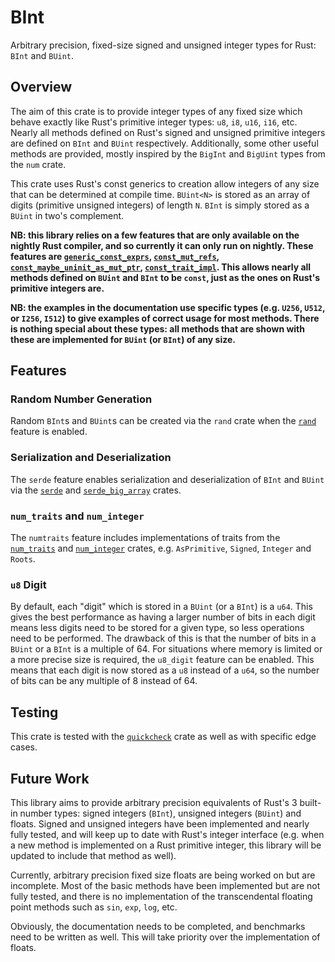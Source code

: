 # BInt

Arbitrary precision, fixed-size signed and unsigned integer types for Rust: `BInt` and `BUint`.

## Overview

The aim of this crate is to provide integer types of any fixed size which behave exactly like Rust's primitive integer types: `u8`, `i8`, `u16`, `i16`, etc. Nearly all methods defined on Rust's signed and unsigned primitive integers are defined on `BInt` and `BUint` respectively. Additionally, some other useful methods are provided, mostly inspired by the `BigInt` and `BigUint` types from the `num` crate.

This crate uses Rust's const generics to creation allow integers of any size that can be determined at compile time. `BUint<N>` is stored as an array of digits (primitive unsigned integers) of length `N`. `BInt` is simply stored as a `BUint` in two's complement.

**NB: this library relies on a few features that are only available on the nightly Rust compiler, and so currently it can only run on nightly. These features are [`generic_const_exprs`](https://github.com/rust-lang/rust/issues/76560), [`const_mut_refs`](https://github.com/rust-lang/rust/issues/57349), [`const_maybe_uninit_as_mut_ptr`](https://github.com/rust-lang/rust/issues/75251), [`const_trait_impl`](https://github.com/rust-lang/rust/issues/67792). This allows nearly all methods defined on `BUint` and `BInt` to be `const`, just as the ones on Rust's primitive integers are.** 

**NB: the examples in the documentation use specific types (e.g. `U256`, `U512`,  or `I256`, `I512`) to give examples of correct usage for most methods. There is nothing special about these types: all methods that are shown with these are implemented for `BUint` (or `BInt`) of any size.**

## Features

### Random Number Generation

Random `BInt`s and `BUint`s can be created via the `rand` crate when the [`rand`](https://docs.rs/rand/latest/rand/) feature is enabled.

### Serialization and Deserialization

The `serde` feature enables serialization and deserialization of `BInt` and `BUint` via the [`serde`](https://docs.rs/serde/latest/serde/) and [`serde_big_array`](https://docs.rs/serde-big-array/latest/serde_big_array/) crates.

### `num_traits` and `num_integer`

The `numtraits` feature includes implementations of traits from the [`num_traits`](https://docs.rs/num-traits/latest/num_traits/) and [`num_integer`](https://docs.rs/num-integer/latest/num_integer/) crates, e.g. `AsPrimitive`, `Signed`, `Integer` and `Roots`.

### `u8` Digit

By default, each "digit" which is stored in a `BUint` (or a `BInt`) is a `u64`. This gives the best performance as having a larger number of bits in each digit means less digits need to be stored for a given type, so less operations need to be performed. The drawback of this is that the number of bits in a `BUint` or a `BInt` is a multiple of 64. For situations where memory is limited or a more precise size is required, the `u8_digit` feature can be enabled. This means that each digit is now stored as a `u8` instead of a `u64`, so the number of bits can be any multiple of 8 instead of 64.

## Testing

This crate is tested with the [`quickcheck`](https://docs.rs/quickcheck/latest/quickcheck/) crate as well as with specific edge cases.

## Future Work

This library aims to provide arbitrary precision equivalents of Rust's 3 built-in number types: signed integers (`BInt`), unsigned integers (`BUint`) and floats. Signed and unsigned integers have been implemented and nearly fully tested, and will keep up to date with Rust's integer interface (e.g. when a new method is implemented on a Rust primitive integer, this library will be updated to include that method as well).

Currently, arbitrary precision fixed size floats are being worked on but are incomplete. Most of the basic methods have been implemented but are not fully tested, and there is no implementation of the transcendental floating point methods such as `sin`, `exp`, `log`, etc.

Obviously, the documentation needs to be completed, and benchmarks need to be written as well. This will take priority over the implementation of floats.